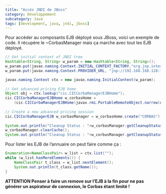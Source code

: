 ```yaml
---
title: "Accès JNDI de JBoss"
category: Développement
subcategory: Java
tags: [development, java, jndi, jboss]
---
```

Pour accéder au composants EJB déployé sous JBoss, voici un exemple de code. Il récupère le ~CorbasManager mais ça 
marche avec tout les EJB déployé.

<!-- more -->

``` java
// Get initial context of JNDI tree
Hashtable<String, String> w_param = new Hashtable<String, String>();
w_param.put(javax.naming.Context.INITIAL_CONTEXT_FACTORY,"org.jnp.interfaces.NamingContextFactory");
w_param.put(javax.naming.Context.PROVIDER_URL, "jnp://192.168.168.128:1099/"); 

javax.naming.Context ctx = new javax.naming.InitialContext(w_param);
			
// Get advanced pricing EJB home
Object obj = ctx.lookup("cic.CICCorbaManagerEJBHome");
cic.CICCorbaManagerEJBHome w_corbasHome =
	(cic.CICCorbaManagerEJBHome)javax.rmi.PortableRemoteObject.narrow(obj,cic.CICCorbaManagerEJBHome.class);
			
// Create a new advanced pricing session
cic.CICCorbaManagerEJB w_corbasManager = w_corbasHome.create("CORBAS");
			
System.out.println("Cleanup Status : "+w_corbasManager.getCleanupStatus());			
w_corbasManager.clearCache();
System.out.println("Cleanup Status : "+w_corbasManager.getCleanupStatus());
```

Pour lister les EJB de l’annuaire on peut faire comme ça :

``` java
Enumeration<NameClassPair> w_list = ctx.list("");
while (w_list.hasMoreElements()) {
	NameClassPair t_class = w_list.nextElement();
	System.out.println(t_class.getName());
}
```

**ATTENTION Penser à faire un remove sur l’EJB à la fin pour ne pas générer un aspirateur de connexion, le Corbas étant limité !**
